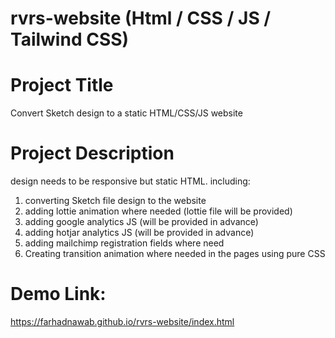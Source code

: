 # rvrs-website (Html / CSS / JS / Tailwind CSS)

# Project Title
Convert Sketch design to a static HTML/CSS/JS website

# Project Description
design needs to be responsive but static HTML.
including:
1) converting Sketch file design to the website
2) adding lottie animation where needed (lottie file will be provided)
3) adding google analytics JS (will be provided in advance)
4) adding hotjar analytics JS (will be provided in advance)
5) adding mailchimp registration fields where need
5) Creating transition animation where needed in the pages using pure CSS


# Demo Link:
https://farhadnawab.github.io/rvrs-website/index.html
